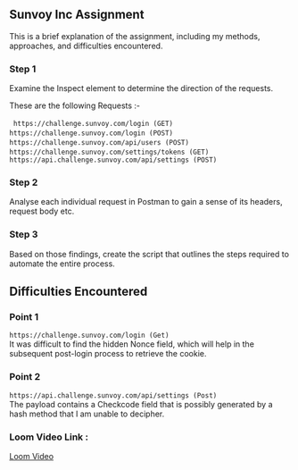## Sunvoy Inc Assignment

This is a brief explanation of the assignment, including my methods, approaches, and difficulties encountered.

### Step 1 
Examine the Inspect element to determine the direction of the requests.

These are the following Requests :- 

` https://challenge.sunvoy.com/login (GET)`
` https://challenge.sunvoy.com/login (POST)`
` https://challenge.sunvoy.com/api/users (POST)`
` https://challenge.sunvoy.com/settings/tokens (GET)`
` https://api.challenge.sunvoy.com/api/settings (POST)`


### Step 2
Analyse each individual request in Postman to gain a sense of its headers, request body etc.


### Step 3 
Based on those findings, create the script that outlines the steps required to automate the entire process.


## Difficulties Encountered

### Point 1 

`https://challenge.sunvoy.com/login (Get)` \
It was difficult to find the hidden Nonce field, which will help in the subsequent post-login process to retrieve the cookie. 

### Point 2

`https://api.challenge.sunvoy.com/api/settings (Post)`  \
The payload contains a Checkcode field that is possibly generated by a hash method that I am unable to decipher.


### Loom Video Link :
[Loom Video](https://www.loom.com/share/af133fe36b314139a4898067bd960b98?sid=24ba1b48-7d8b-4069-8d14-265e455fdc4b)
